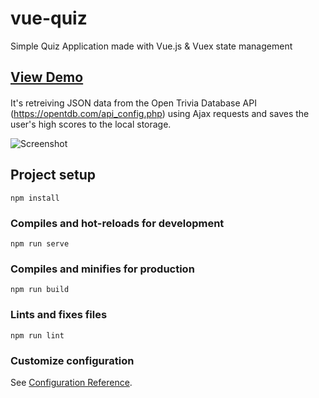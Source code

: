 # vue-quiz
Simple Quiz Application made with Vue.js & Vuex state management

## [View Demo](https://mozvik.github.io/vue-quiz/)

####
It's retreiving JSON data from the Open Trivia Database API (https://opentdb.com/api_config.php) using Ajax requests
and saves the user's high scores to the local storage.



![Screenshot](https://user-images.githubusercontent.com/84223350/129475538-7c74c057-3325-4039-b966-bc8c6c2ea82b.jpg)



## Project setup
```
npm install
```

### Compiles and hot-reloads for development
```
npm run serve
```

### Compiles and minifies for production
```
npm run build
```

### Lints and fixes files
```
npm run lint
```

### Customize configuration
See [Configuration Reference](https://cli.vuejs.org/config/).
